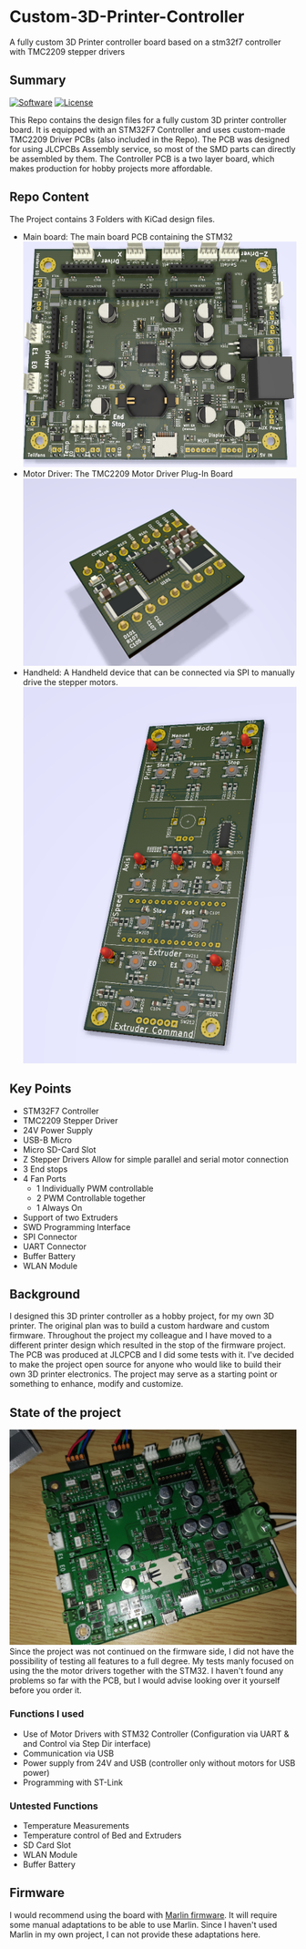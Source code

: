 # Custom-3D-Printer-Controller
A fully custom 3D Printer controller board based on a stm32f7 controller with TMC2209 stepper drivers

## Summary
[![Software](https://img.shields.io/badge/Layout%20Tool-KiCad-green)](https://www.kicad.org/)
[![License](https://img.shields.io/badge/License-GPL-blue.svg)](/LICENSE)

This Repo contains the design files for a fully custom 3D printer controller board. It is equipped with an STM32F7 Controller and uses custom-made 
TMC2209 Driver PCBs (also included in the Repo). The PCB was designed for using JLCPCBs Assembly service, so most of the SMD parts can directly be assembled by them. 
The Controller PCB is a two layer board, which makes production for hobby projects more affordable.

## Repo Content
The Project contains 3 Folders with KiCad design files.
- Main board: The main board PCB containing the STM32
![Main Board](Images/3DPrinterPCB_KICAD.PNG)
- Motor Driver: The TMC2209 Motor Driver Plug-In Board
![Stepper Driver](/Images/MotorDriver_KICAD.PNG)
- Handheld: A Handheld device that can be connected via SPI to manually drive the stepper motors.
![Handheld](/Images/Handheld_Controller_KiCAD.PNG)


## Key Points
- STM32F7 Controller
- TMC2209 Stepper Driver
- 24V Power Supply
- USB-B Micro
- Micro SD-Card Slot
- Z Stepper Drivers Allow for simple parallel and serial motor connection
- 3 End stops
- 4 Fan Ports
  - 1 Individually PWM controllable
  - 2 PWM Controllable together
  - 1 Always On
- Support of two Extruders
- SWD Programming Interface
- SPI Connector
- UART Connector
- Buffer Battery
- WLAN Module

## Background
I designed this 3D printer controller as a hobby project, for my own 3D printer. The original plan was to build a custom hardware and custom firmware. Throughout 
the project my colleague and I have moved to a different printer design which resulted in the stop of the firmware project. The PCB was produced at JLCPCB and I did
some tests with it. I've decided to make the project open source for anyone who would like to build their own 3D printer electronics. The project may serve as a starting point or something to enhance, modify and customize.

## State of the project
![Real Board](/Images/Mainboard_Real.jpg)
Since the project was not continued on the firmware side, I did not have the possibility of testing all features to a full degree. My tests manly focused on using the
the motor drivers together with the STM32. I haven't found any problems so far with the PCB, but I would advise looking over it yourself before you order it. 

### Functions I used
- Use of Motor Drivers with STM32 Controller (Configuration via UART & and Control via Step Dir interface)
- Communication via USB
- Power supply from 24V and USB (controller only without motors for USB power)
- Programming with ST-Link

### Untested Functions
- Temperature Measurements
- Temperature control of Bed and Extruders
- SD Card Slot
- WLAN Module
- Buffer Battery

## Firmware
I would recommend using the board with [Marlin firmware](https://github.com/MarlinFirmware/Marlin). It will require some manual adaptations to be able to use Marlin.
Since I haven't used Marlin in my own project, I can not provide these adaptations here.
